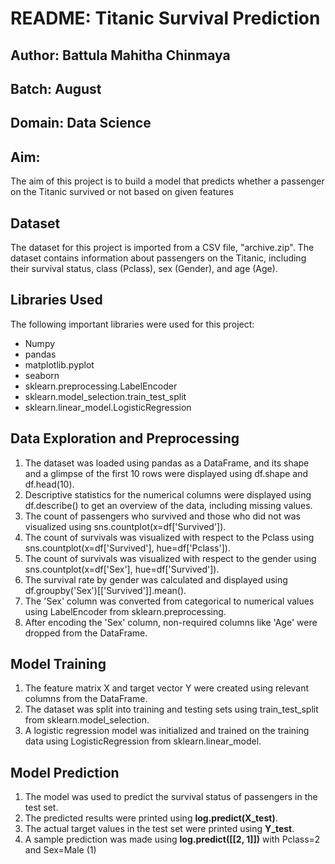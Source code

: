 # README: Titanic Survival Prediction 
## Author: Battula Mahitha Chinmaya
## Batch: August
## Domain: Data Science
## Aim:
The aim of this project is to build a model that predicts whether a passenger on the Titanic survived or not based on given features
## Dataset 
The dataset for this project is imported from a CSV file, "archive.zip". The dataset contains information about passengers on the Titanic, including their survival status, class (Pclass), sex (Gender), and age (Age).
## Libraries Used
The following important libraries were used for this project:
* Numpy 
* pandas
* matplotlib.pyplot
* seaborn
* sklearn.preprocessing.LabelEncoder
* sklearn.model_selection.train_test_split
* sklearn.linear_model.LogisticRegression
## Data Exploration and Preprocessing
1. The dataset was loaded using pandas as a DataFrame, and its shape and a glimpse of the first 10 rows were displayed using df.shape and df.head(10).
2. Descriptive statistics for the numerical columns were displayed using df.describe() to get an overview of the data, including missing values.
3. The count of passengers who survived and those who did not was visualized using sns.countplot(x=df['Survived']).
4. The count of survivals was visualized with respect to the Pclass using sns.countplot(x=df['Survived'], hue=df['Pclass']).
5. The count of survivals was visualized with respect to the gender using sns.countplot(x=df['Sex'], hue=df['Survived']).
6. The survival rate by gender was calculated and displayed using df.groupby('Sex')[['Survived']].mean().
7. The 'Sex' column was converted from categorical to numerical values using LabelEncoder from sklearn.preprocessing.
8. After encoding the 'Sex' column, non-required columns like 'Age' were dropped from the DataFrame.
## Model Training
1. The feature matrix X and target vector Y were created using relevant columns from the DataFrame.
2. The dataset was split into training and testing sets using train_test_split from sklearn.model_selection.
3. A logistic regression model was initialized and trained on the training data using LogisticRegression from sklearn.linear_model.
## Model Prediction
1. The model was used to predict the survival status of passengers in the test set.
2. The predicted results were printed using __log.predict(X_test)__.
3. The actual target values in the test set were printed using __Y_test__.
4. A sample prediction was made using __log.predict([[2, 1]])__ with Pclass=2 and Sex=Male (1)


